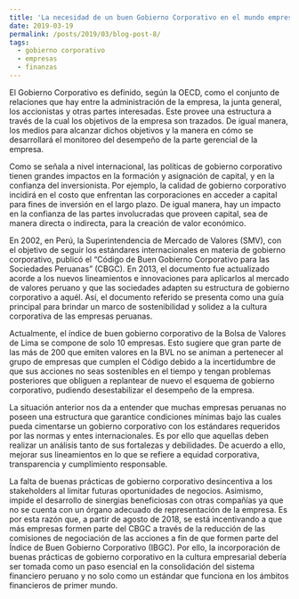 ```yaml
---
title: 'La necesidad de un buen Gobierno Corporativo en el mundo empresarial de hoy'
date: 2019-03-19
permalink: /posts/2019/03/blog-post-8/
tags:
  - gobierno corporativo
  - empresas
  - finanzas
---
```


El Gobierno Corporativo es definido, según la OECD, como el conjunto de relaciones que hay entre la administración de la empresa, la junta general, los accionistas y otras partes interesadas. Este provee una estructura a través de la cual los objetivos de la empresa son trazados. De igual manera, los medios para alcanzar dichos objetivos y la manera en cómo se desarrollará el monitoreo del desempeño de la parte gerencial de la empresa.

Como se señala a nivel internacional, las políticas de gobierno corporativo tienen grandes impactos en la formación y asignación de capital, y en la confianza del inversionista. Por ejemplo, la calidad de gobierno corporativo incidirá en el costo que enfrentan las corporaciones en acceder a capital para fines de inversión en el largo plazo. De igual manera, hay un impacto en la confianza de las partes involucradas que proveen capital, sea de manera directa o indirecta, para la creación de valor económico.

En 2002, en Perú, la Superintendencia de Mercado de Valores (SMV), con el objetivo de seguir los estándares internacionales en materia de gobierno corporativo, publicó el “Código de Buen Gobierno Corporativo para las Sociedades Peruanas” (CBGC). En 2013, el documento fue actualizado acorde a los nuevos lineamientos e innovaciones para aplicarlos al mercado de valores peruano y que las sociedades adapten su estructura de gobierno corporativo a aquél. Así, el documento referido se presenta como una guía principal para brindar un marco de sostenibilidad y solidez a la cultura corporativa de las empresas peruanas. 

Actualmente, el índice de buen gobierno corporativo de la Bolsa de Valores de Lima se compone de solo 10 empresas. Esto sugiere que gran parte de las más de 200 que emiten valores en la BVL no se animan a pertenecer al grupo de empresas que cumplen el Código debido a la incertidumbre de que sus acciones no seas sostenibles en el tiempo y tengan problemas posteriores que obliguen a replantear de nuevo el esquema de gobierno corporativo, pudiendo desestabilizar el desempeño de la empresa.

La situación anterior nos da a entender que muchas empresas peruanas no poseen una estructura que garantice condiciones mínimas bajo las cuales pueda cimentarse un gobierno corporativo con los estándares requeridos por las normas y entes internacionales. Es por ello que aquellas deben realizar un análisis tanto de sus fortalezas y debilidades. De acuerdo a ello, mejorar sus lineamientos en lo que se refiere a equidad corporativa, transparencia y cumplimiento responsable.

La falta de buenas prácticas de gobierno corporativo desincentiva a los stakeholders al limitar futuras oportunidades de negocios. Asimismo, impide el desarrollo de sinergias beneficiosas con otras compañías ya que no se cuenta con un órgano adecuado de representación de la empresa. Es por esta razón que, a partir de agosto de 2018, se está incentivando a que más empresas formen parte del CBGC a través de la reducción de las comisiones de negociación de las acciones a fin de que formen parte del Índice de Buen Gobierno Corporativo (IBGC). Por ello, la incorporación de buenas prácticas de gobierno corporativo en la cultura empresarial debería ser tomada como un paso esencial en la consolidación del sistema financiero peruano y no solo como un estándar que funciona en los ámbitos financieros de primer mundo.

